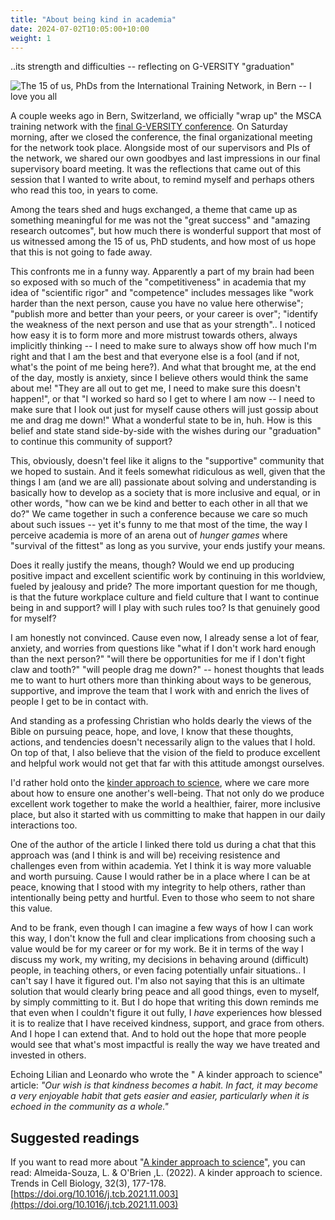 ```yaml
---
title: "About being kind in academia"
date: 2024-07-02T10:05:00+10:00
weight: 1
---
```


..its strength and difficulties -- reflecting on G-VERSITY "graduation"

![The 15 of us, PhDs from the International Training Network, in Bern -- I love you all](/images/GVERSITY-PhD-Bern.png)

A couple weeks ago in Bern, Switzerland, we officially "wrap up" the MSCA training network with the [final G-VERSITY conference](https://gversity-2020.eu/final-conference.html). On Saturday morning, after we closed the conference, the final organizational meeting for the network took place. Alongside most of our supervisors and PIs of the network, we shared our own goodbyes and last impressions in our final supervisory board meeting. It was the reflections that came out of this session that I wanted to write about, to remind myself and perhaps others who read this too, in years to come. 

Among the tears shed and hugs exchanged, a theme that came up as something meaningful for me was not the "great success" and "amazing research outcomes", but how much there is wonderful support that most of us witnessed among the 15 of us, PhD students, and how most of us hope that this is not going to fade away.

This confronts me in a funny way. Apparently a part of my brain had been so exposed with so much of the "competitiveness" in academia that my idea of "scientific rigor" and "competence" includes messages like "work harder than the next person, cause you have no value here otherwise"; "publish more and better than your peers, or your career is over"; "identify the weakness of the next person and use that as your strength".. 
I noticed how easy it is to form more and more mistrust towards others, always implicitly thinking -- I need to make sure to always show off how much I'm right and that I am the best and that everyone else is a fool (and if not, what's the point of me being here?). 
And what that brought me, at the end of the day, mostly is anxiety, since I believe others would think the same about me! "They are all out to get me, I need to make sure this doesn't happen!", or that "I worked so hard so I get to where I am now -- I need to make sure that I look out just for myself cause others will just gossip about me and drag me down!"
What a wonderful state to be in, huh. How is this belief and state stand side-by-side with the wishes during our "graduation" to continue this community of support?

This, obviously, doesn't feel like it aligns to the "supportive" community that we hoped to sustain. And it feels somewhat ridiculous as well, given that the things I am (and we are all) passionate about solving and understanding is basically how to develop as a society that is more inclusive and equal, or in other words, "how can we be kind and better to each other in all that we do?"
We came together in such a conference because we care so much about such issues  -- yet it's funny to me that most of the time, the way I perceive academia is more of an arena out of *hunger games* where "survival of the fittest" as long as you survive, your ends justify your means.

Does it really justify the means, though? Would we end up producing positive impact and excellent scientific work by continuing in this worldview, fueled by jealousy and pride? The more important question for me though, is that the future workplace culture and field culture that I want to continue being in and support? will I play with such rules too? Is that genuinely good for myself?

I am honestly not convinced. Cause even now, I already sense a lot of fear, anxiety, and worries from questions like "what if I don't work hard enough than the next person?" "will there be opportunities for me if I don't fight claw and tooth?" "will people drag me down?" -- honest thoughts that leads me to want to hurt others more than thinking about ways to be generous, supportive, and improve the team that I work with and enrich the lives of people I get to be in contact with.

And standing as a professing Christian who holds dearly the views of the Bible on pursuing peace, hope, and love, I know that these thoughts, actions, and tendencies doesn't necessarily align to the values that I hold. On top of that, I also believe that the vision of the field to produce excellent and helpful work would not get that far with this attitude amongst ourselves.

I'd rather hold onto the [kinder approach to science](https://doi.org/10.1016/j.tcb.2021.11.003), where we care more about how to ensure one another's well-being. That not only do we produce excellent work together to make the world a healthier, fairer, more inclusive place, but also it started with us committing to make that happen in our daily interactions too. 

One of the author of the article I linked there told us during a chat that this approach was (and I think is and will be) receiving resistence and challenges even from within academia. Yet I think it is way more valuable and worth pursuing. Cause I would rather be in a place where I can be at peace, knowing that I stood with my integrity to help others, rather than intentionally being petty and hurtful. Even to those who seem to not share this value.

And to be frank, even though I can imagine a few ways of how I can work this way, I don't know the full and clear implications from choosing such a value would be for my career or for my work. Be it in terms of the way I discuss my work, my writing, my decisions in behaving around (difficult) people, in teaching others, or even facing potentially unfair situations.. I can't say I have it figured out. I'm also not saying that this is an ultimate solution that would clearly bring peace and all good things, even to myself, by simply committing to it. But I do hope that writing this down reminds me that even when I couldn't figure it out fully, I _have_ experiences how blessed it is to realize that I have received kindness, support, and grace from others. And I hope I can extend that. And to hold out the hope that more people would see that what's most impactful is really the way we have treated and invested in others.

Echoing Lilian and Leonardo who wrote the " A kinder approach to science" article: *"Our wish is that kindness becomes a habit. In fact, it may become a very enjoyable habit that gets easier and easier, particularly when it is echoed in the community as a whole."*

## Suggested readings

If you want to read more about "[A kinder approach to science](https://researchportal.helsinki.fi/files/176225930/A_kinder_approach_to_science_Final.pdf)", you can read: Almeida-Souza, L. & O'Brien ,L. (2022). A kinder approach to science. Trends in Cell Biology, 32(3), 177-178. [https://doi.org/10.1016/j.tcb.2021.11.003](https://doi.org/10.1016/j.tcb.2021.11.003)